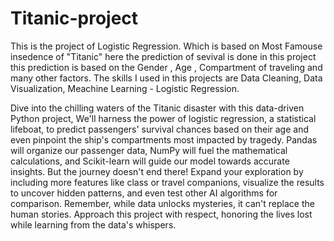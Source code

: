 # Titanic-project

This is the project of Logistic Regression. Which is based on Most Famouse insedence of "Titanic" here the prediction of sevival is done in this project this prediction is based on the Gender , Age , Compartment of traveling and many other factors. The skills I used in this projects are Data Cleaning, Data Visualization, Meachine Learning - Logistic Regression. 

Dive into the chilling waters of the Titanic disaster with this data-driven Python project, We'll harness the power of logistic regression, a statistical lifeboat, to predict passengers' survival chances based on their age and even pinpoint the ship's compartments most impacted by tragedy. Pandas will organize our passenger data, NumPy will fuel the mathematical calculations, and Scikit-learn will guide our model towards accurate insights. But the journey doesn't end there! Expand your exploration by including more features like class or travel companions, visualize the results to uncover hidden patterns, and even test other AI algorithms for comparison. Remember, while data unlocks mysteries, it can't replace the human stories. Approach this project with respect, honoring the lives lost while learning from the data's whispers.
